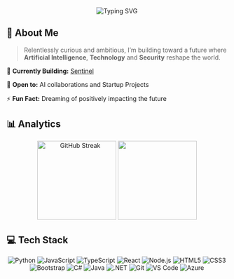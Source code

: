 <div align="center">
  <img src="https://readme-typing-svg.herokuapp.com?font=Fira+Code&size=30&duration=3000&pause=1000&color=FFFFFF&center=true&vCenter=true&width=600&lines=Hi+there!+👋+I'm+Reshaan;Engineer+%26+Space+Enthusiast;Building+the+Future" alt="Typing SVG" />
</div>

## 🚀 About Me

> Relentlessly curious and ambitious, I’m building toward a future where **Artificial Intelligence**, **Technology** and **Security** reshape the world.

🔭 **Currently Building:** [Sentinel](https://github.com/resh-o/sentinel) 

🤝 **Open to:** AI collaborations and Startup Projects

⚡ **Fun Fact:** Dreaming of positively impacting the future

## 📊 Analytics

<div align="center">
  <img height="180em" src="https://github-readme-streak-stats.herokuapp.com/?user=resh-o&theme=tokyonight&hide_border=true" alt="GitHub Streak" />
  <img height="180em" src="https://github-readme-stats.vercel.app/api/top-langs/?username=resh-o&layout=compact&theme=tokyonight&hide_border=true" />
</div>

## 💻 Tech Stack

<div align="center">

![Python](https://img.shields.io/badge/Python-3776AB?style=for-the-badge&logo=python&logoColor=white)
![JavaScript](https://img.shields.io/badge/JavaScript-F7DF1E?style=for-the-badge&logo=javascript&logoColor=black)
![TypeScript](https://img.shields.io/badge/TypeScript-007ACC?style=for-the-badge&logo=typescript&logoColor=white)
![React](https://img.shields.io/badge/React-20232A?style=for-the-badge&logo=react&logoColor=61DAFB)
![Node.js](https://img.shields.io/badge/Node.js-43853D?style=for-the-badge&logo=node.js&logoColor=white)
![HTML5](https://img.shields.io/badge/HTML5-E34F26?style=for-the-badge&logo=html5&logoColor=white)
![CSS3](https://img.shields.io/badge/CSS3-1572B6?style=for-the-badge&logo=css3&logoColor=white)
![Bootstrap](https://img.shields.io/badge/Bootstrap-563D7C?style=for-the-badge&logo=bootstrap&logoColor=white)
![C#](https://img.shields.io/badge/C%23-1572B6?style=for-the-badge&logo=csharp&logoColor=white)
![Java](https://img.shields.io/badge/Java-1572B6?style=for-the-badge&logo=java&logoColor=white)
![.NET](https://img.shields.io/badge/.NET-1572B6?style=for-the-badge&logo=dotnet&logoColor=white)
![Git](https://img.shields.io/badge/Git-F05032?style=for-the-badge&logo=git&logoColor=white)
![VS Code](https://img.shields.io/badge/VS_Code-007ACC?style=for-the-badge&logo=visual-studio-code&logoColor=white)
![Azure](https://img.shields.io/badge/Azure-007ACC?style=for-the-badge&logo=azure&logoColor=white)

</div>
